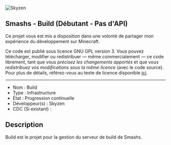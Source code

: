 ![Skyzen](https://i.imgur.com/mZBeReo.png "Skyzen logo")

## Smashs - Build (Débutant - Pas d'API)

Ce projet vous est mis a disposition dans une volonté de partager mon expérience du développement sur Minecraft.

Ce code est publié sous licence GNU GPL version 3. Vous pouvez télécharger, modifier ou redistribuer — même commercialement — ce code librement, tant que vous *précisez les changements apportés* et que vous *redistribuez vos modifications sous la même licence* (avec le code source).
Pour plus de détails, référez-vous au texte de licence disponible [ici](LICENCE).

------------------------------------

- Nom : Build
- Type : Infrastructure
- État : Progression continuelle
- Développeur(s) : Skyzen
- CDC (Si existant) :


## Description
Build est le projet pour la gestion du serveur de build de Smashs.
